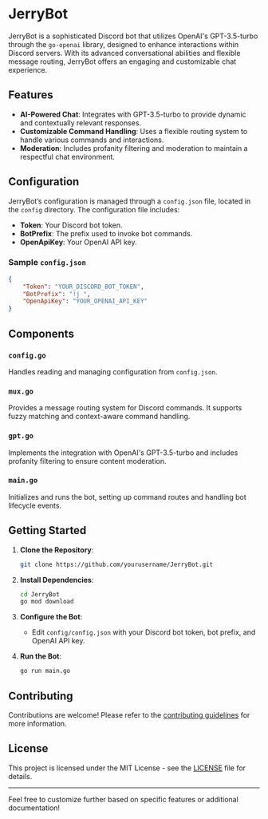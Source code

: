 # JerryBot

JerryBot is a sophisticated Discord bot that utilizes OpenAI's GPT-3.5-turbo through the `go-openai` library, designed to enhance interactions within Discord servers. With its advanced conversational abilities and flexible message routing, JerryBot offers an engaging and customizable chat experience.

## Features

- **AI-Powered Chat**: Integrates with GPT-3.5-turbo to provide dynamic and contextually relevant responses.
- **Customizable Command Handling**: Uses a flexible routing system to handle various commands and interactions.
- **Moderation**: Includes profanity filtering and moderation to maintain a respectful chat environment.

## Configuration

JerryBot’s configuration is managed through a `config.json` file, located in the `config` directory. The configuration file includes:

- **Token**: Your Discord bot token.
- **BotPrefix**: The prefix used to invoke bot commands.
- **OpenApiKey**: Your OpenAI API key.

### Sample `config.json`

```json
{
    "Token": "YOUR_DISCORD_BOT_TOKEN",
    "BotPrefix": "!j ",
    "OpenApiKey": "YOUR_OPENAI_API_KEY"
}
```

## Components

### `config.go`

Handles reading and managing configuration from `config.json`.

### `mux.go`

Provides a message routing system for Discord commands. It supports fuzzy matching and context-aware command handling.

### `gpt.go`

Implements the integration with OpenAI's GPT-3.5-turbo and includes profanity filtering to ensure content moderation.

### `main.go`

Initializes and runs the bot, setting up command routes and handling bot lifecycle events.

## Getting Started

1. **Clone the Repository**:
   ```bash
   git clone https://github.com/yourusername/JerryBot.git
   ```

2. **Install Dependencies**:
   ```bash
   cd JerryBot
   go mod download
   ```

3. **Configure the Bot**:
   - Edit `config/config.json` with your Discord bot token, bot prefix, and OpenAI API key.

4. **Run the Bot**:
   ```bash
   go run main.go
   ```

## Contributing

Contributions are welcome! Please refer to the [contributing guidelines](CONTRIBUTING.md) for more information.

## License

This project is licensed under the MIT License - see the [LICENSE](LICENSE) file for details.

---

Feel free to customize further based on specific features or additional documentation!